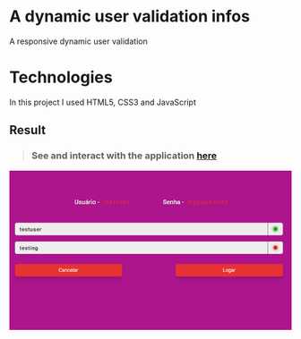 # A dynamic user validation infos
A responsive dynamic user validation

# Technologies
In this project I used HTML5, CSS3 and JavaScript

## Result

> ### See and interact with the application [here](https://dynamic-css-lusk1nha.vercel.app/) 
[![vercel.app](./public/assets/github-image.png)](https://dynamic-css-lusk1nha.vercel.app/)